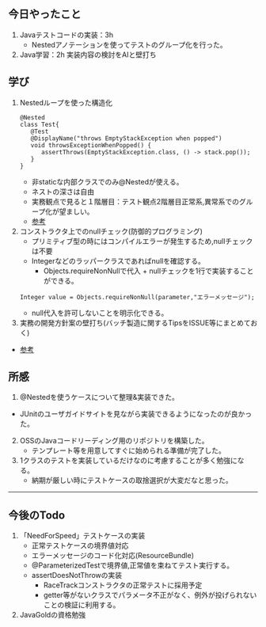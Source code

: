 ## 今日やったこと
1. Javaテストコードの実装：3h
   - Nestedアノテーションを使ってテストのグループ化を行った。
2. Java学習：2h
    実装内容の検討をAIと壁打ち

## 学び  
1. Nestedループを使った構造化
   ```
   @Nested
   class Test{
      @Test
      @DisplayName("throws EmptyStackException when popped")
      void throwsExceptionWhenPopped() {
         assertThrows(EmptyStackException.class, () -> stack.pop());
      }
   }
   ```
   - 非staticな内部クラスでのみ@Nestedが使える。
   - ネストの深さは自由
   - 実務観点で見ると１階層目：テスト観点2階層目正常系,異常系でのグループ化が望ましい。
   - [参考](https://oohira.github.io/junit5-doc-jp/user-guide/#writing-tests-nested)
2. コンストラクタ上でのnullチェック(防御的プログラミング)
   - プリミティブ型の時にはコンパイルエラーが発生するため,nullチェックは不要
   - Integerなどのラッパークラスであればnullを確認する。
     - Objects.requireNonNullで代入 + nullチェックを1行で実装することができる。
   ```
   Integer value = Objects.requireNonNull(parameter,"エラーメッセージ");
   ```
   - null代入を許可しないことを明示化できる。
3. 実務の開発方針案の壁打ち(バッチ製造に関するTipsをISSUE等にまとめておく)
- [参考](https://chatgpt.com/share/68f479d0-c2c8-8005-8016-6e5e66b9c138)
   

## 所感
1. @Nestedを使うケースについて整理&実装できた。
  - JUnitのユーザガイドサイトを見ながら実装できるようになったのが良かった。
2. OSSのJavaコードリーディング用のリポジトリを構築した。
   - テンプレート等を用意してすぐに始められる準備が完了した。
3. 1クラスのテストを実装しているだけなのに考慮することが多く勉強になる。
   - 納期が厳しい時にテストケースの取捨選択が大変だなと思った。
---

## 今後のTodo
1. 「NeedForSpeed」テストケースの実装
   - 正常テストケースの境界値対応
   - エラーメッセージのコード化対応(ResourceBundle)
   - @ParameterizedTestで境界値,正常値を束ねてテスト実行する。
   - assertDoesNotThrowの実装
     - RaceTrackコンストラクタの正常テストに採用予定
     - getter等がないクラスでパラメータ不正がなく、例外が投げられないことの検証に利用する。 
2. JavaGoldの資格勉強


